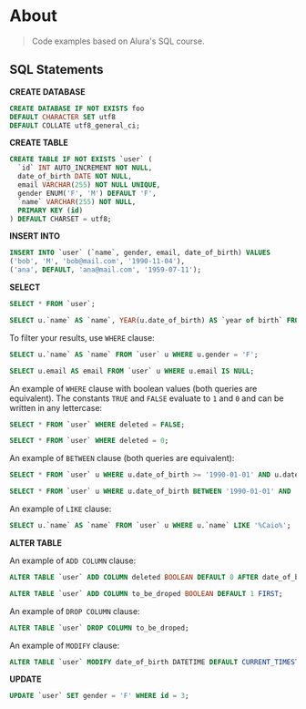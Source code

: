 # About

> Code examples based on Alura's SQL course.

## SQL Statements

**CREATE DATABASE**

```sql
CREATE DATABASE IF NOT EXISTS foo
DEFAULT CHARACTER SET utf8
DEFAULT COLLATE utf8_general_ci;
```

**CREATE TABLE**

```sql
CREATE TABLE IF NOT EXISTS `user` (
  `id` INT AUTO_INCREMENT NOT NULL,
  date_of_birth DATE NOT NULL,
  email VARCHAR(255) NOT NULL UNIQUE,
  gender ENUM('F', 'M') DEFAULT 'F',
  `name` VARCHAR(255) NOT NULL,
  PRIMARY KEY (id)
) DEFAULT CHARSET = utf8;
```

**INSERT INTO**

```sql
INSERT INTO `user` (`name`, gender, email, date_of_birth) VALUES
('bob', 'M', 'bob@mail.com', '1990-11-04'),
('ana', DEFAULT, 'ana@mail.com', '1959-07-11');
```

**SELECT**

```sql
SELECT * FROM `user`;

SELECT u.`name` AS `name`, YEAR(u.date_of_birth) AS `year of birth` FROM `user` u;
```

To filter your results, use `WHERE` clause:

```sql
SELECT u.`name` AS `name` FROM `user` u WHERE u.gender = 'F';

SELECT u.email AS email FROM `user` u WHERE u.email IS NULL;
```

An example of `WHERE` clause with boolean values (both queries are equivalent). The constants `TRUE` and `FALSE` evaluate to `1` and `0` and can be written in any lettercase:

```sql
SELECT * FROM `user` WHERE deleted = FALSE;

SELECT * FROM `user` WHERE deleted = 0;
```

An example of `BETWEEN` clause (both queries are equivalent):

```sql
SELECT * FROM `user` u WHERE u.date_of_birth >= '1990-01-01' AND u.date_of_birth <= '1999-12-31';

SELECT * FROM `user` u WHERE u.date_of_birth BETWEEN '1990-01-01' AND '1999-12-31';
```

An example of `LIKE` clause:

```sql
SELECT u.`name` AS `name` FROM `user` u WHERE u.`name` LIKE '%Caio%';
```

**ALTER TABLE**

An example of `ADD COLUMN` clause:

```sql
ALTER TABLE `user` ADD COLUMN deleted BOOLEAN DEFAULT 0 AFTER date_of_birth;

ALTER TABLE `user` ADD COLUMN to_be_droped BOOLEAN DEFAULT 1 FIRST;
```

An example of `DROP COLUMN` clause:

```sql
ALTER TABLE `user` DROP COLUMN to_be_droped;
```

An example of `MODIFY` clause:

```sql
ALTER TABLE `user` MODIFY date_of_birth DATETIME DEFAULT CURRENT_TIMESTAMP;
```

**UPDATE**

```sql
UPDATE `user` SET gender = 'F' WHERE id = 3;
```
